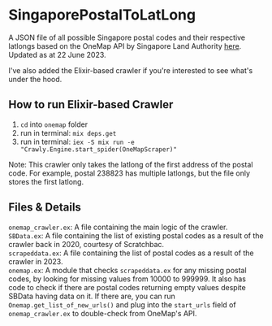# SingaporePostalToLatLong
A JSON file of all possible Singapore postal codes and their respective latlongs based on the OneMap API by Singapore Land Authority [here](https://developers.onemap.sg/commonapi/search?searchVal=238823&returnGeom=Y&getAddrDetails=Y&pageNum=1). Updated as at 22 June 2023.

I've also added the Elixir-based crawler if you're interested to see what's under the hood. 

## How to run Elixir-based Crawler
1. `cd` into `onemap` folder
2. run in terminal: `mix deps.get`
3. run in terminal: `iex -S mix run -e "Crawly.Engine.start_spider(OneMapScraper)"`

Note: This crawler only takes the latlong of the first address of the postal code. For example, postal 238823 has multiple latlongs, but the file only stores the first latlong.

## Files & Details
`onemap_crawler.ex`: A file containing the main logic of the crawler. <br />
`SBData.ex`: A file containing the list of existing postal codes as a result of the crawler back in 2020, courtesy of Scratchbac.<br />
`scrapeddata.ex`: A file containing the list of postal codes as a result of the crawler in 2023.<br />
`onemap.ex`: A module that checks `scrapeddata.ex` for any missing postal codes, by looking for missing values from 10000 to 999999. It also has code to check if there are postal codes returning empty values despite SBData having data on it. If there are, you can run `Onemap.get_list_of_new_urls()` and plug into the `start_urls` field of `onemap_crawler.ex` to double-check from OneMap's API.
